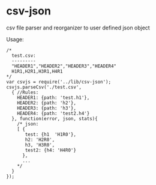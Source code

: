 csv-json
========

csv file parser and reorganizer to user defined json object


Usage:
```
/*
  test.csv:
  ---------
  "HEADER1","HEADER2","HEADER3","HEADER4"
  H1R1,H2R1,H3R1,H4R1
*/
var csvjs = require('../lib/csv-json');
csvjs.parseCsv('./test.csv',
  { //Rules:
    HEADER1: {path: 'test.h1'},
    HEADER2: {path: 'h2'},
    HEADER3: {path: 'h3'},
    HEADER4: {path: 'test2.h4'}
  }, function(error, json, stats){
    /* json:
    [ {
       test: {h1  'H1R0'},
       h2: 'H2R0',
       h3, 'H3R0',
       test2: {h4: 'H4R0'}
      },
      ...
    */
  }
});
```
